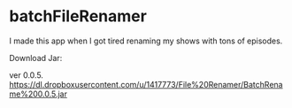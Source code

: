 # batchFileRenamer
I made this app when I got tired renaming my shows with tons of episodes.

Download Jar:

ver 0.0.5.
https://dl.dropboxusercontent.com/u/1417773/File%20Renamer/BatchRename%200.0.5.jar
